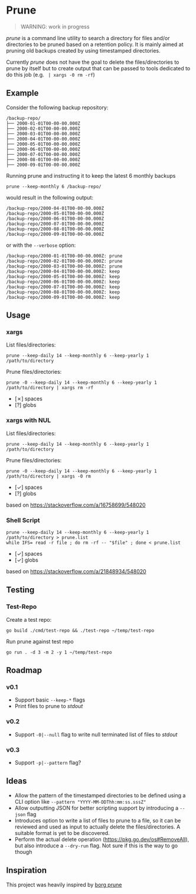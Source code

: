 # Prune

> WARNING: work in progress

*prune* is a command line utility to search a directory for files and/or directories to be pruned based on a retention policy. It is mainly aimed at pruning old backups created by using timestamped directories.

Currently *prune* does not have the goal to delete the files/directories to prune by itself but to create output that can be passed to tools dedicated to do this job (e.g. ` | xargs -0 rm -rf`)

## Example

Consider the following backup repository:

    /backup-repo/
    ├── 2000-01-01T00-00-00.000Z
    ├── 2000-02-01T00-00-00.000Z
    ├── 2000-03-01T00-00-00.000Z
    ├── 2000-04-01T00-00-00.000Z
    ├── 2000-05-01T00-00-00.000Z
    ├── 2000-06-01T00-00-00.000Z
    ├── 2000-07-01T00-00-00.000Z
    ├── 2000-08-01T00-00-00.000Z
    ├── 2000-09-01T00-00-00.000Z

Running prune and instructing it to keep the latest 6 monthly backups

    prune --keep-monthly 6 /backup-repo/

would result in the following output:

    /backup-repo/2000-04-01T00-00-00.000Z
    /backup-repo/2000-05-01T00-00-00.000Z
    /backup-repo/2000-06-01T00-00-00.000Z
    /backup-repo/2000-07-01T00-00-00.000Z
    /backup-repo/2000-08-01T00-00-00.000Z
    /backup-repo/2000-09-01T00-00-00.000Z

or with the `--verbose` option:

    /backup-repo/2000-01-01T00-00-00.000Z: prune
    /backup-repo/2000-02-01T00-00-00.000Z: prune
    /backup-repo/2000-03-01T00-00-00.000Z: prune
    /backup-repo/2000-04-01T00-00-00.000Z: keep
    /backup-repo/2000-05-01T00-00-00.000Z: keep
    /backup-repo/2000-06-01T00-00-00.000Z: keep
    /backup-repo/2000-07-01T00-00-00.000Z: keep
    /backup-repo/2000-08-01T00-00-00.000Z: keep
    /backup-repo/2000-09-01T00-00-00.000Z: keep


## Usage

### xargs

List files/directories:

    prune --keep-daily 14 --keep-monthly 6 --keep-yearly 1 /path/to/directory

Prune files/directories:

    prune -0 --keep-daily 14 --keep-monthly 6 --keep-yearly 1 /path/to/directory | xargs rm -rf

- [✗] spaces
- [?] globs

### xargs with NUL

List files/directories:

    prune --keep-daily 14 --keep-monthly 6 --keep-yearly 1 /path/to/directory

Prune files/directories:

    prune -0 --keep-daily 14 --keep-monthly 6 --keep-yearly 1 /path/to/directory | xargs -0 rm

- [✓] spaces
- [?] globs

based on https://stackoverflow.com/a/16758699/548020

### Shell Script

    prune --keep-daily 14 --keep-monthly 6 --keep-yearly 1 /path/to/directory > prune.list
    while IFS= read -r file ; do rm -rf -- "$file" ; done < prune.list

- [✓] spaces
- [✓] globs

based on https://stackoverflow.com/a/21848934/548020


## Testing

### Test-Repo

Create a test repo:

    go build ./cmd/test-repo && ./test-repo ~/temp/test-repo

Run prune against test repo

    go run . -d 3 -m 2 -y 1 ~/temp/test-repo


## Roadmap

### v0.1

- Support basic `--keep-*` flags
- Print files to prune to *stdout*

### v0.2

- Support `-0|--null` flag to write null terminated list of files to *stdout*

### v0.3

- Support `-p|--pattern` flag?


## Ideas

- Allow the pattern of the timestamped directories to be defined using a CLI option like `--pattern "YYYY-MM-DDThh:mm:ss.sssZ"`
- Allow outputting JSON for better scripting support by introducing a `--json` flag
- Introduces option to write a list of files to prune to a file, so it can be reviewed and used as input to actually delete the files/directories. A suitable format is yet to be discovered.
- Perform the actual delete operation (https://pkg.go.dev/os#RemoveAll), but also introduce a `--dry-run` flag. Not sure if this is the way to go though



## Inspiration

This project was heavily inspired by [borg prune](https://borgbackup.readthedocs.io/en/stable/usage/prune.html)
